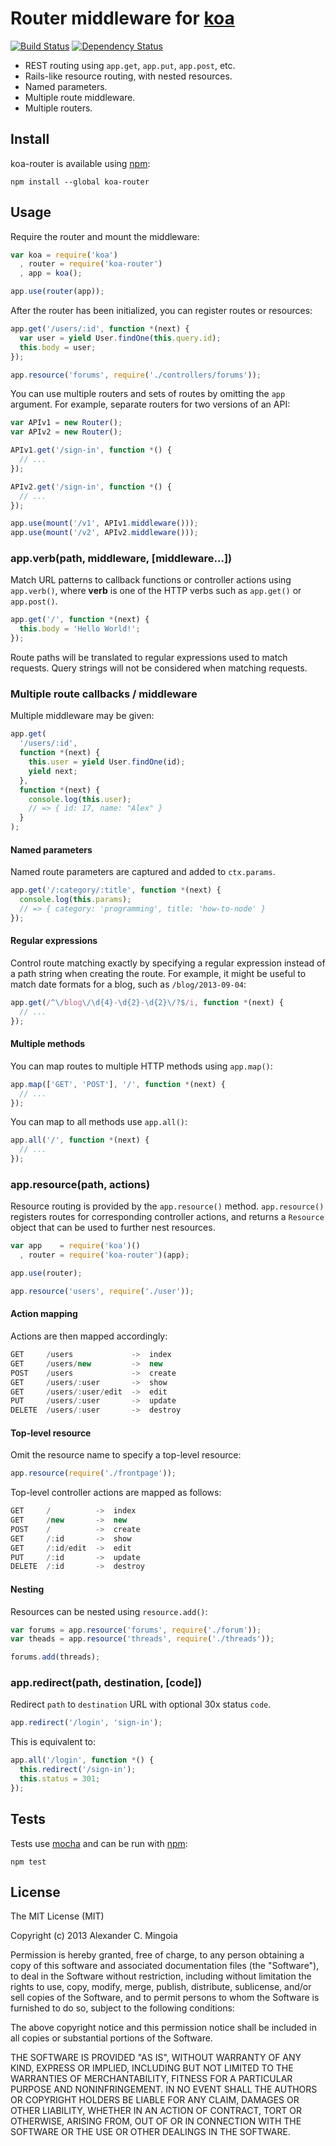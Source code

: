 # Router middleware for [koa](https://github.com/koajs/koa)

[![Build Status](https://secure.travis-ci.org/alexmingoia/koa-router.png)](http://travis-ci.org/alexmingoia/koa-router) 
[![Dependency Status](https://david-dm.org/alexmingoia/koa-router.png)](http://david-dm.org/alexmingoia/koa-router)

* REST routing using `app.get`, `app.put`, `app.post`, etc.
* Rails-like resource routing, with nested resources.
* Named parameters.
* Multiple route middleware.
* Multiple routers.

## Install

koa-router is available using [npm](https://npmjs.org):

```
npm install --global koa-router
```

## Usage

Require the router and mount the middleware:

```javascript
var koa = require('koa')
  , router = require('koa-router')
  , app = koa();

app.use(router(app));
```

After the router has been initialized, you can register routes or resources:

```javascript
app.get('/users/:id', function *(next) {
  var user = yield User.findOne(this.query.id);
  this.body = user;
});

app.resource('forums', require('./controllers/forums'));
```

You can use multiple routers and sets of routes by omitting the `app`
argument. For example, separate routers for two versions of an API:

```javascript
var APIv1 = new Router();
var APIv2 = new Router();

APIv1.get('/sign-in', function *() {
  // ...
});

APIv2.get('/sign-in', function *() {
  // ...
});

app.use(mount('/v1', APIv1.middleware()));
app.use(mount('/v2', APIv2.middleware()));
```

### app.verb(path, middleware, [middleware...])

Match URL patterns to callback functions or controller actions using `app.verb()`,
where **verb** is one of the HTTP verbs such as `app.get()` or `app.post()`.

```javascript
app.get('/', function *(next) {
  this.body = 'Hello World!';
});
```

Route paths will be translated to regular expressions used to match requests.
Query strings will not be considered when matching requests.

### Multiple route callbacks / middleware

Multiple middleware may be given:

```javascript
app.get(
  '/users/:id',
  function *(next) {
    this.user = yield User.findOne(id);
    yield next;
  },
  function *(next) {
    console.log(this.user);
    // => { id: 17, name: "Alex" }
  }
);
```

#### Named parameters

Named route parameters are captured and added to `ctx.params`.

```javascript
app.get('/:category/:title', function *(next) {
  console.log(this.params);
  // => { category: 'programming', title: 'how-to-node' }
});
```

#### Regular expressions

Control route matching exactly by specifying a regular expression instead of
a path string when creating the route. For example, it might be useful to match
date formats for a blog, such as `/blog/2013-09-04`:

```javascript
app.get(/^\/blog\/\d{4}-\d{2}-\d{2}\/?$/i, function *(next) {
  // ...
});
```

#### Multiple methods

You can map routes to multiple HTTP methods using `app.map()`:

```javascript
app.map(['GET', 'POST'], '/', function *(next) {
  // ...
});
```

You can map to all methods use `app.all()`:

```javascript
app.all('/', function *(next) {
  // ...
});
```

### app.resource(path, actions)

Resource routing is provided by the `app.resource()` method. `app.resource()`
registers routes for corresponding controller actions, and returns a
`Resource` object that can be used to further nest resources.

```javascript
var app    = require('koa')()
  , router = require('koa-router')(app);

app.use(router);

app.resource('users', require('./user'));
```

#### Action mapping

Actions are then mapped accordingly:

```javascript
GET     /users             ->  index
GET     /users/new         ->  new
POST    /users             ->  create
GET     /users/:user       ->  show
GET     /users/:user/edit  ->  edit
PUT     /users/:user       ->  update
DELETE  /users/:user       ->  destroy
```

#### Top-level resource

Omit the resource name to specify a top-level resource:

```javascript
app.resource(require('./frontpage'));
```

Top-level controller actions are mapped as follows:

```javascript
GET     /          ->  index
GET     /new       ->  new
POST    /          ->  create
GET     /:id       ->  show
GET     /:id/edit  ->  edit
PUT     /:id       ->  update
DELETE  /:id       ->  destroy
```

#### Nesting

Resources can be nested using `resource.add()`:

```javascript
var forums = app.resource('forums', require('./forum'));
var theads = app.resource('threads', require('./threads'));

forums.add(threads);
```

### app.redirect(path, destination, [code])

Redirect `path` to `destination` URL with optional 30x status `code`.

```javascript
app.redirect('/login', 'sign-in');
```

This is equivalent to:

```javascript
app.all('/login', function *() {
  this.redirect('/sign-in');
  this.status = 301;
});
```

## Tests

Tests use [mocha](https://github.com/visionmedia/mocha) and can be run 
with [npm](https://npmjs.org):

```
npm test
```

## License

The MIT License (MIT)

Copyright (c) 2013 Alexander C. Mingoia

Permission is hereby granted, free of charge, to any person obtaining a copy
of this software and associated documentation files (the "Software"), to deal
in the Software without restriction, including without limitation the rights
to use, copy, modify, merge, publish, distribute, sublicense, and/or sell
copies of the Software, and to permit persons to whom the Software is
furnished to do so, subject to the following conditions:

The above copyright notice and this permission notice shall be included in
all copies or substantial portions of the Software.

THE SOFTWARE IS PROVIDED "AS IS", WITHOUT WARRANTY OF ANY KIND, EXPRESS OR
IMPLIED, INCLUDING BUT NOT LIMITED TO THE WARRANTIES OF MERCHANTABILITY,
FITNESS FOR A PARTICULAR PURPOSE AND NONINFRINGEMENT. IN NO EVENT SHALL THE
AUTHORS OR COPYRIGHT HOLDERS BE LIABLE FOR ANY CLAIM, DAMAGES OR OTHER
LIABILITY, WHETHER IN AN ACTION OF CONTRACT, TORT OR OTHERWISE, ARISING FROM,
OUT OF OR IN CONNECTION WITH THE SOFTWARE OR THE USE OR OTHER DEALINGS IN
THE SOFTWARE.

